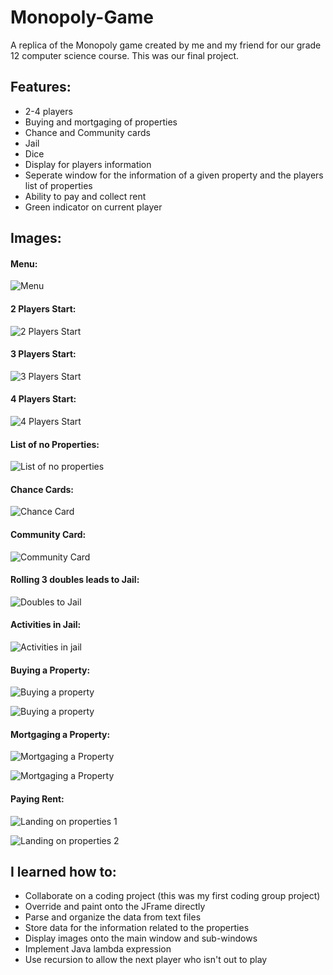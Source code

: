 # Monopoly-Game
A replica of the Monopoly game created by me and my friend for our grade 12 computer science course. This was our final project.

## Features:
- 2-4 players
- Buying and mortgaging of properties
- Chance and Community cards
- Jail
- Dice
- Display for players information
- Seperate window for the information of a given property and the players list of properties
- Ability to pay and collect rent
- Green indicator on current player

## Images:

#### Menu:

![Menu](./Promotion/menu.PNG)

#### 2 Players Start:

![2 Players Start](./Promotion/2-players-start.png)

#### 3 Players Start:

![3 Players Start](./Promotion/3-players-start.png)

#### 4 Players Start:

![4 Players Start](./Promotion/4-players-start.png)

#### List of no Properties:

![List of no properties](./Promotion//no-properties-list.png)

#### Chance Cards:

![Chance Card](./Promotion/chance-card.png)

#### Community Card:

![Community Card](./Promotion/community-card.png)

#### Rolling 3 doubles leads to Jail:

![Doubles to Jail](./Promotion/doubles-jail.png)

#### Activities in Jail:

![Activities in jail](./Promotion/jail-activities.png)

#### Buying a Property:

![Buying a property](./Promotion/buying-1.png)

![Buying a property](./Promotion/buying-2.png)

#### Mortgaging a Property:

![Mortgaging a Property](./Promotion/mortgage-1.png)

![Mortgaging a Property](./Promotion/mortgage-2.png)

#### Paying Rent:

![Landing on properties 1](./Promotion/landing-1.png)

![Landing on properties 2](./Promotion/landing-2.png)

## I learned how to:
- Collaborate on a coding project (this was my first coding group project)
- Override and paint onto the JFrame directly
- Parse and organize the data from text files 
- Store data for the information related to the properties
- Display images onto the main window and sub-windows
- Implement Java lambda expression
- Use recursion to allow the next player who isn't out to play
